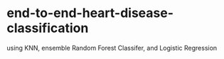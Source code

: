 # end-to-end-heart-disease-classification
using KNN, ensemble Random Forest Classifer, and Logistic Regression
